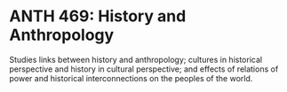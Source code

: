 # ANTH 469: History and Anthropology

Studies links between history and anthropology; cultures in historical perspective and history in cultural perspective; and effects of relations of power and historical interconnections on the peoples of the world.